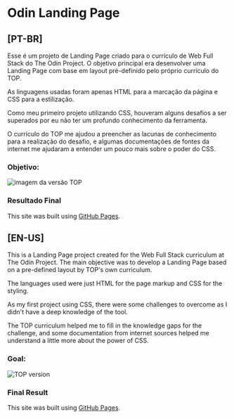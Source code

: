 # Odin Landing Page

## [PT-BR]

Esse é um projeto de Landing Page criado para o currículo de Web Full Stack do The Odin Project.
O objetivo principal era desenvolver uma Landing Page com base em layout pré-definido pelo próprio currículo do TOP.

As linguagens usadas foram apenas HTML para a marcação da página e CSS para a estilização. 

Como meu primeiro projeto utilizando CSS, houveram alguns desafios a ser superados por eu não ter um profundo conhecimento da ferramenta. 

O currículo do TOP me ajudou a preencher as lacunas de conhecimento para a realização do desafio, e algumas documentações de fontes da internet me ajudaram a entender um pouco mais sobre o poder do CSS.

### Objetivo: 

![imagem da versão TOP](https://cdn.statically.io/gh/TheOdinProject/curriculum/81a5d553f4073e593d23a6ab00d50eef8620796d/foundations/html_css/project/imgs/01.png)

### Resultado Final

This site was built using [GitHub Pages](https://igorcunha10.github.io/Landing-Page/).

## [EN-US]
This is a Landing Page project created for the Web Full Stack curriculum at The Odin Project.
The main objective was to develop a Landing Page based on a pre-defined layout by TOP's own curriculum.

The languages ​​used were just HTML for the page markup and CSS for the styling.

As my first project using CSS, there were some challenges to overcome as I didn't have a deep knowledge of the tool.

The TOP curriculum helped me to fill in the knowledge gaps for the challenge, and some documentation from internet sources helped me understand a little more about the power of CSS.

### Goal:

![TOP version](https://cdn.statically.io/gh/TheOdinProject/curriculum/81a5d553f4073e593d23a6ab00d50eef8620796d/foundations/html_css/project/imgs/01.png)

### Final Result

This site was built using [GitHub Pages](https://igorcunha10.github.io/Landing-Page/).